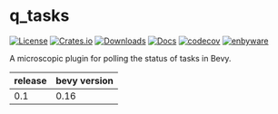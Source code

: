 # q_tasks

[![License](https://img.shields.io/badge/license-MIT%2FApache-blue.svg)](https://github.com/bevyengine/bevy#license)
[![Crates.io](https://img.shields.io/crates/v/q_tasks.svg)](https://crates.io/crates/q_tasks)
[![Downloads](https://img.shields.io/crates/d/q_tasks.svg)](https://crates.io/crates/q_tasks)
[![Docs](https://docs.rs/q_tasks/badge.svg)](https://docs.rs/q_tasks/latest/q_tasks/)
[![codecov](https://codecov.io/github/ada-x64/q_task/graph/badge.svg?token=9ZbCbulBIx)](https://codecov.io/github/ada-x64/q_task)
[![enbyware](https://pride-badges.pony.workers.dev/static/v1?label=enbyware&labelColor=%23555&stripeWidth=8&stripeColors=FCF434%2CFFFFFF%2C9C59D1%2C2C2C2C "they/she")](https://en.pronouns.page/are/they&she)

A microscopic plugin for polling the status of tasks in Bevy.

| release | bevy version |
| --- | --- |
| 0.1 | 0.16 |
